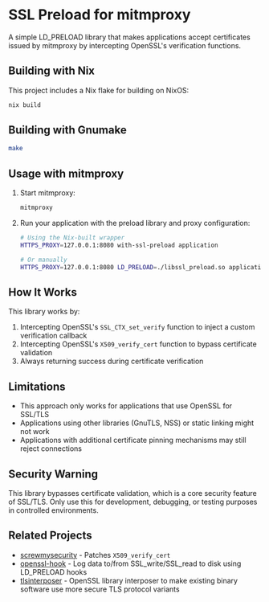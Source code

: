 # SSL Preload for mitmproxy

A simple LD_PRELOAD library that makes applications accept certificates issued by mitmproxy by intercepting OpenSSL's verification functions.

## Building with Nix

This project includes a Nix flake for building on NixOS:

```bash
nix build
```

## Building with Gnumake

```bash
make
```

## Usage with mitmproxy

1. Start mitmproxy:
   ```bash
   mitmproxy
   ```

2. Run your application with the preload library and proxy configuration:
   ```bash
   # Using the Nix-built wrapper
   HTTPS_PROXY=127.0.0.1:8080 with-ssl-preload application

   # Or manually
   HTTPS_PROXY=127.0.0.1:8080 LD_PRELOAD=./libssl_preload.so application
   ```

## How It Works

This library works by:

1. Intercepting OpenSSL's `SSL_CTX_set_verify` function to inject a custom verification callback
2. Intercepting OpenSSL's `X509_verify_cert` function to bypass certificate validation
3. Always returning success during certificate verification

## Limitations

- This approach only works for applications that use OpenSSL for SSL/TLS
- Applications using other libraries (GnuTLS, NSS) or static linking might not work
- Applications with additional certificate pinning mechanisms may still reject connections

## Security Warning

This library bypasses certificate validation, which is a core security feature of SSL/TLS. Only use this for development, debugging, or testing purposes in controlled environments.

## Related Projects

- [screwmysecurity](https://github.com/shenki/screwmysecurity) - Patches `X509_verify_cert`
- [openssl-hook](https://github.com/sebcat/openssl-hook) - Log data to/from SSL_write/SSL_read to disk using LD_PRELOAD hooks
- [tlsinterposer](https://github.com/Netfuture/tlsinterposer) - OpenSSL library interposer to make existing binary software use more secure TLS protocol variants
